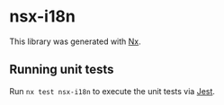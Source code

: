 # nsx-i18n

This library was generated with [Nx](https://nx.dev).

## Running unit tests

Run `nx test nsx-i18n` to execute the unit tests via [Jest](https://jestjs.io).
